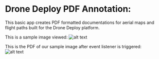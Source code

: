# Drone Deploy PDF Annotation:

This basic app creates PDF formatted documentations for aerial maps and flight paths built for the Drone Deploy platform.


This is a sample image viewed:
![alt text](./images/landingpage_one.png)


This is the PDF of our sample image after event listener is triggered:
![alt text](pdftest_one.png)

